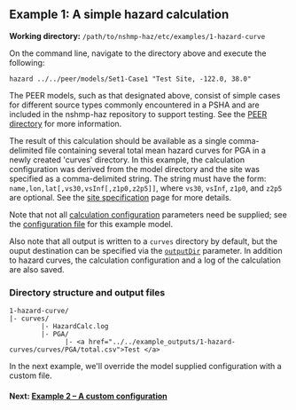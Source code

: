 Example 1: A simple hazard calculation
--------------------------------------

__Working directory:__ `/path/to/nshmp-haz/etc/examples/1-hazard-curve`

On the command line, navigate to the directory above and execute the following:

```Shell
hazard ../../peer/models/Set1-Case1 "Test Site, -122.0, 38.0"
```

The PEER models, such as that designated above, consist of simple cases for different source types commonly encountered in a PSHA and are included in the nshmp-haz repository to support testing. See the [PEER directory](../../peer/) for more information.

The result of this calculation should be available as a single comma-delimited file containing several total mean hazard curves for PGA in a newly created 'curves' directory. In this example, the calculation configuration was derived from the model directory and the site was specified as a comma-delimited string. The string must have the form: `name,lon,lat[,vs30,vsInf[,z1p0,z2p5]]`, where `vs30`, `vsInf`, `z1p0`, and `z2p5` are optional. See the [site specification](https://github.com/usgs/nshmp-haz/wiki/Sites) page for more details.

Note that not all [calculation configuration](https://github.com/usgs/nshmp-haz/wiki/Configuration) parameters need be supplied; see the [configuration file](../../peer/models/Set1-Case1/config.json) for this example model.

Also note that all output is written to a `curves` directory by default, but the ouput destination can be specified via the [`outputDir`](https://github.com/usgs/nshmp-haz/wiki/Configuration) parameter. In addition to hazard curves, the calculation configuration and a log of the calculation are also saved.


### Directory structure and output files
```
1-hazard-curve/
|- curves/ 
        |- HazardCalc.log
        |- PGA/
              |- <a href="../../example_outputs/1-hazard-curves/curves/PGA/total.csv">Test </a>
```


In the next example, we'll override the model supplied configuration with a custom file.

#### Next: [Example 2 – A custom configuration](../2-custom-config)
